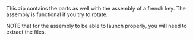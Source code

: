 This zip contains the parts as well with the assembly of a french key. The assembly is functional if you try to rotate.

NOTE that for the assembly to be able to launch properly, you will need to extract the files.
